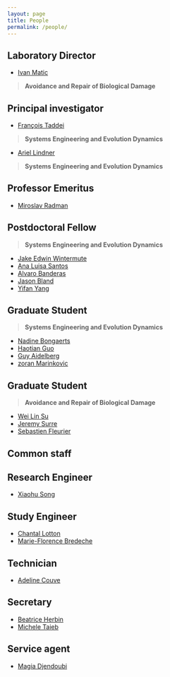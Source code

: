 ```yaml
---
layout: page
title: People
permalink: /people/
---
```


## Laboratory Director

* [Ivan Matic](mailto:ivan.matic@inserm.fr)

> **Avoidance and Repair of Biological Damage**
>

## Principal investigator

* [François Taddei](mailto:francois.taddei@inserm.fr)

> **Systems Engineering and Evolution Dynamics**
>

* [Ariel Lindner](mailto:ariel.lindner@inserm.fr)

> **Systems Engineering and Evolution Dynamics**
>

## Professor Emeritus
* [Miroslav Radman](mailto:miroslav.radman@inserm.fr)


## Postdoctoral Fellow 
> **Systems Engineering and Evolution Dynamics**
>

* [Jake Edwin Wintermute](mailto:edwin.wintermute@inserm.fr)
* [Ana Luisa Santos](mailto:ana.santos@inserm.fr)
* [Alvaro Banderas](mailto:alvarobanderas@gmail.com)
* [Jason Bland](mailto:jason.bland@cri-paris.org)
* [Yifan Yang](mailto:yifan.yang@inserm.fr)


## Graduate Student
> **Systems Engineering and Evolution Dynamics**
>

* [Nadine Bongaerts](mailto:nadine.bongaerts@gmail.com)
* [Haotian Guo](mailto:haotian.guo@cri-paris.org)
* [Guy Aidelberg](mailto:guyaidelberg@gmail.com)
* [zoran Marinkovic](mailto:zoranmarin@gmail.com)


## Graduate Student
> **Avoidance and Repair of Biological Damage**
>

* [Wei Lin Su](mailto:suweilin@live.fr)
* [Jeremy Surre](mailto:jeremy.surre@biomerieux.com)
* [Sebastien Fleurier](mailto:sebastien.fleurier@inserm.fr)



## Common staff

## Research Engineer
* [Xiaohu Song](mailto:xiaohu.song@inserm.fr)


## Study Engineer
* [Chantal Lotton](mailto:chantal.lotton@inserm.fr)
* [Marie-Florence Bredeche](mailto:marie-florence.bredeche@inserm.fr)


## Technician
* [Adeline Couve](mailto:adeline.couve@inserm.fr)


## Secretary
* [Beatrice Herbin](mailto:beatrice.herbin@inserm.fr)
* [Michele Taieb](mailto:michele.taieb@inserm.fr)

## Service agent
* [Magia Djendoubi](mailto:magia.djendoubi@parisdescartes.fr)